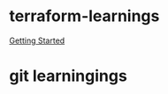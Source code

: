# terraform-learnings

[Getting Started](https://github.com/WelshieGD/terraform-learnings/blob/main/journal/gettingstarted.md)

# git learningings

